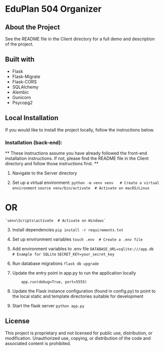 # EduPlan 504 Organizer

## About the Project

See the README file in the Client directory for a full demo and description of the project.

## Built with
* Flask
* Flask-Migrate
* Flask-CORS
* SQLAlchemy
* Alembic
* Gunicorn
* Psycopg2

## Local Installation

If you would like to install the project locally, follow the instructions below.

### Installation (back-end):

** These instructions assume you have already followed the front-end installation instructions. If not, please find the README file in the Client directory and follow those instructions first. **

1. Navigate to the Server directory

2. Set up a virtual environment:
    `python -m venv venv   # Create a virtual environment`
    `source venv/bin/activate  # Activate on macOS/Linux`
# OR
    `venv\Scripts\activate  # Activate on Windows`

3. Install dependencies
    `pip install -r requirements.txt`

4. Set up environment variables
    `touch .env  # Create a .env file`

5. Add environment variables to .env file
    `DATABASE_URL=sqlite:///app.db  # Example for SQLite`
    `SECRET_KEY=your_secret_key`

6. Run database migrations
    `flask db upgrade`

7. Update the entry point in app.py to run the application locally
    ```if __name__ == '__main__':
        app.run(debug=True, port=5555)

8. Update the Flask instance configuration (found in config.py) to point to the local static and template directories suitable for development

9. Start the flask server
    `python app.py`

## License

This project is proprietary and not licensed for public use, distribution, or modification. Unauthorized use, copying, or distribution of the code and associated content is prohibited.




